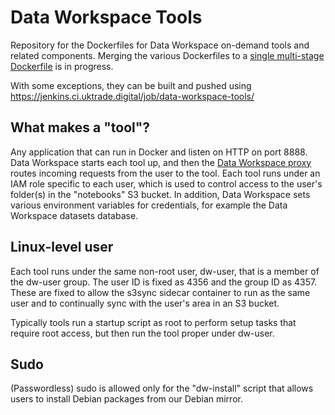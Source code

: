 # Data Workspace Tools

Repository for the Dockerfiles for Data Workspace on-demand tools and related components. Merging the various Dockerfiles to a [single multi-stage Dockerfile](./Dockerfile) is in progress.

With some exceptions, they can be built and pushed using https://jenkins.ci.uktrade.digital/job/data-workspace-tools/


## What makes a "tool"?

Any application that can run in Docker and listen on HTTP on port 8888. Data Workspace starts each tool up, and then the [Data Workspace proxy](https://github.com/uktrade/data-workspace-frontend/blob/master/dataworkspace/proxy.py) routes incoming requests from the user to the tool. Each tool runs under an IAM role specific to each user, which is used to control access to the user's folder(s) in the "notebooks" S3 bucket. In addition, Data Workspace sets various environment variables for credentials, for example the Data Workspace datasets database.


## Linux-level user

Each tool runs under the same non-root user, dw-user, that is a member of the dw-user group. The user ID is fixed as 4356 and the group ID as 4357. These are fixed to allow the s3sync sidecar container to run as the same user and to continually sync with the user's area in an S3 bucket.

Typically tools run a startup script as root to perform setup tasks that require root access, but then run the tool proper under dw-user.


## Sudo

(Passwordless) sudo is allowed only for the "dw-install" script that allows users to install Debian packages from our Debian mirror.
